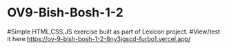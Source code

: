 # OV9-Bish-Bosh-1-2
#Simple HTML,CSS,JS exercise built as part of Lexicon project.
#View/test it here:https://ov-9-bish-bosh-1-2-8ny3jgscd-furbo1.vercel.app/
